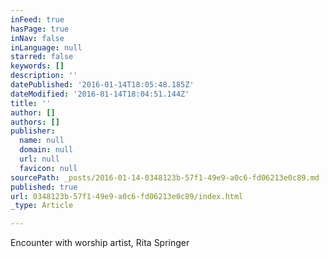 ```yaml
---
inFeed: true
hasPage: true
inNav: false
inLanguage: null
starred: false
keywords: []
description: ''
datePublished: '2016-01-14T18:05:48.185Z'
dateModified: '2016-01-14T18:04:51.144Z'
title: ''
author: []
authors: []
publisher:
  name: null
  domain: null
  url: null
  favicon: null
sourcePath: _posts/2016-01-14-0348123b-57f1-49e9-a0c6-fd06213e0c89.md
published: true
url: 0348123b-57f1-49e9-a0c6-fd06213e0c89/index.html
_type: Article

---
```

Encounter with worship artist, Rita Springer